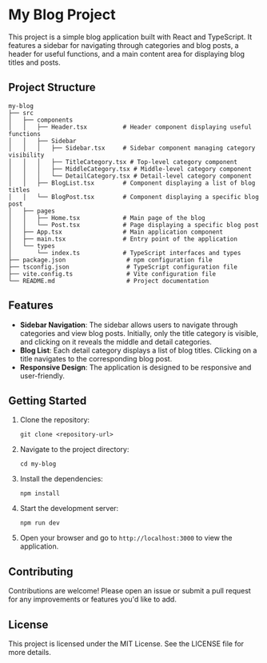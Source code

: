# My Blog Project

This project is a simple blog application built with React and TypeScript. It features a sidebar for navigating through categories and blog posts, a header for useful functions, and a main content area for displaying blog titles and posts.

## Project Structure

```
my-blog
├── src
│   ├── components
│   │   ├── Header.tsx          # Header component displaying useful functions
│   │   ├── Sidebar
│   │   │   ├── Sidebar.tsx     # Sidebar component managing category visibility
│   │   │   ├── TitleCategory.tsx # Top-level category component
│   │   │   ├── MiddleCategory.tsx # Middle-level category component
│   │   │   └── DetailCategory.tsx # Detail-level category component
│   │   ├── BlogList.tsx        # Component displaying a list of blog titles
│   │   └── BlogPost.tsx        # Component displaying a specific blog post
│   ├── pages
│   │   ├── Home.tsx            # Main page of the blog
│   │   └── Post.tsx            # Page displaying a specific blog post
│   ├── App.tsx                 # Main application component
│   ├── main.tsx                # Entry point of the application
│   └── types
│       └── index.ts            # TypeScript interfaces and types
├── package.json                 # npm configuration file
├── tsconfig.json                # TypeScript configuration file
├── vite.config.ts               # Vite configuration file
└── README.md                    # Project documentation
```

## Features

- **Sidebar Navigation**: The sidebar allows users to navigate through categories and view blog posts. Initially, only the title category is visible, and clicking on it reveals the middle and detail categories.
- **Blog List**: Each detail category displays a list of blog titles. Clicking on a title navigates to the corresponding blog post.
- **Responsive Design**: The application is designed to be responsive and user-friendly.

## Getting Started

1. Clone the repository:
   ```
   git clone <repository-url>
   ```

2. Navigate to the project directory:
   ```
   cd my-blog
   ```

3. Install the dependencies:
   ```
   npm install
   ```

4. Start the development server:
   ```
   npm run dev
   ```

5. Open your browser and go to `http://localhost:3000` to view the application.

## Contributing

Contributions are welcome! Please open an issue or submit a pull request for any improvements or features you'd like to add.

## License

This project is licensed under the MIT License. See the LICENSE file for more details.